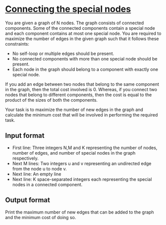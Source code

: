 # [Connecting the special nodes][link]

You are given a graph of N nodes. The graph consists of connected components. Some of the connected components contain a special node and each component contains at most one special node. You are required to maximize the number of edges in the given graph such that it follows these constraints:

- No self-loop or multiple edges should be present.
- No connected components with more than one special node should be present.
- Each node in the graph should belong to a component with exactly one special node.

If you add an edge between two nodes that belong to the same component in the graph, then the total cost involved is 0. Whereas, if you connect two nodes that belong to different components, then the cost is equal to the product of the sizes of both the components.

Your task is to maximize the number of new edges in the graph and calculate the minimum cost that will be involved in performing the required task.

## Input format

- First line: Three integers N,M and K representing the number of nodes, number of edges, and number of special nodes in the graph respectively.
- Next M lines: Two integers u and v representing an undirected edge from the node u to node v.
- Next line: An empty line
- Next line: K space-separated integers each representing the special nodes in a connected component.

## Output format

Print the maximum number of new edges that can be added to the graph and the minimum cost of doing so.

[link]: https://www.hackerearth.com/practice/algorithms/graphs/depth-first-search/practice-problems/algorithm/jenny-and-water-7-d0337cc3-ec2c1136/
